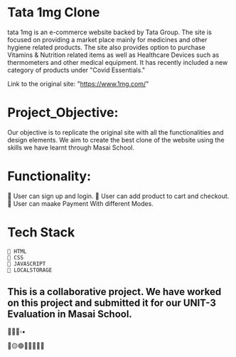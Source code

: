 # Tata 1mg Clone

tata 1mg is an e-commerce website backed by Tata Group. The site is focused on providing a market place mainly for medicines and other hygiene related products. The site also provides option to purchase Vitamins & Nutrition related items as well as Healthcare Devices such as thermometers and other medical equipment. It has recently included a new category of products under "Covid Essentials."

Link to the original site: "https://www.1mg.com/"


# Project_Objective:

Our objective is to replicate the original site with all the functionalities and design elements. We aim to create the best clone of the website using the skills we have learnt through Masai School.

# Functionality:

  🔘 User can sign up and login.
  🔘 User can add product to cart and checkout.
  🔘 User can maake Payment With different Modes.
  
  
  # Tech Stack
    🔘 HTML
    🔘 CSS
    🔘 JAVASCRIPT
    🔘 LOCALSTORAGE
    
## This is a collaborative project. We have worked on this project and submitted it for our UNIT-3 Evaluation in Masai School. 
  
  🔸🔸🔸▫️▪️
  
  
  🔴🟡🟢🔲🔶🔸🔸🔹

